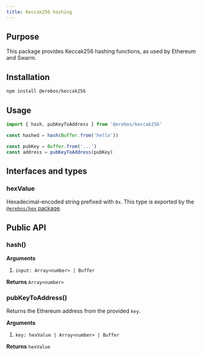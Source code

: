 ```yaml
---
title: Keccak256 hashing
---
```


## Purpose

This package provides Keccak256 hashing functions, as used by Ethereum and Swarm.

## Installation

```sh
npm install @erebos/keccak256
```

## Usage

```javascript
import { hash, pubKeyToAddress } from '@erebos/keccak256'

const hashed = hash(Buffer.from('hello'))

const pubKey = Buffer.from('...')
const address = pubKeyToAddress(pubKey)
```

## Interfaces and types

### hexValue

Hexadecimal-encoded string prefixed with `0x`. This type is exported by the [`@erebos/hex` package](hex.md).

## Public API

### hash()

**Arguments**

1.  `input: Array<number> | Buffer`

**Returns** `Array<number>`

### pubKeyToAddress()

Returns the Ethereum address from the provided `key`.

**Arguments**

1.  `key: hexValue | Array<number> | Buffer`

**Returns** `hexValue`
